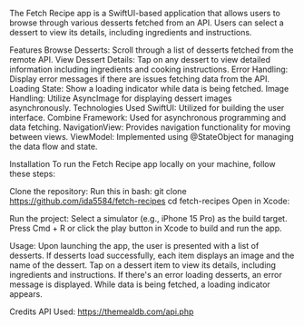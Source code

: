 The Fetch Recipe app is a SwiftUI-based application that allows users to browse through various desserts fetched from an API. Users can select a dessert to view its details, including ingredients and instructions.

Features
Browse Desserts: Scroll through a list of desserts fetched from the remote API.
View Dessert Details: Tap on any dessert to view detailed information including ingredients and cooking instructions.
Error Handling: Display error messages if there are issues fetching data from the API.
Loading State: Show a loading indicator while data is being fetched.
Image Handling: Utilize AsyncImage for displaying dessert images asynchronously.
Technologies Used
SwiftUI: Utilized for building the user interface.
Combine Framework: Used for asynchronous programming and data fetching.
NavigationView: Provides navigation functionality for moving between views.
ViewModel: Implemented using @StateObject for managing the data flow and state.

Installation
To run the Fetch Recipe app locally on your machine, follow these steps:

Clone the repository:
Run this in bash:
git clone https://github.com/ida5584/fetch-recipes
cd fetch-recipes
Open in Xcode:

Run the project:
Select a simulator (e.g., iPhone 15 Pro) as the build target.
Press Cmd + R or click the play button in Xcode to build and run the app.

Usage:
Upon launching the app, the user is presented with a list of desserts.
If desserts load successfully, each item displays an image and the name of the dessert.
Tap on a dessert item to view its details, including ingredients and instructions.
If there's an error loading desserts, an error message is displayed.
While data is being fetched, a loading indicator appears.

Credits
API Used: 
https://themealdb.com/api.php
